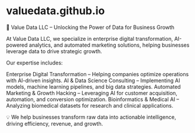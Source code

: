 # valuedata.github.io

📌 Value Data LLC – Unlocking the Power of Data for Business Growth

At Value Data LLC, we specialize in enterprise digital transformation, AI-powered analytics, and automated marketing solutions, helping businesses leverage data to drive strategic growth.

Our expertise includes:

Enterprise Digital Transformation – Helping companies optimize operations with AI-driven insights. 
AI & Data Science Consulting – Implementing AI models, machine learning pipelines, and big data strategies. 
Automated Marketing & Growth Hacking – Leveraging AI for customer acquisition, automation, and conversion optimization. 
Bioinformatics & Medical AI – Analyzing biomedical datasets for research and clinical applications. 

💡 We help businesses transform raw data into actionable intelligence, driving efficiency, revenue, and growth.
